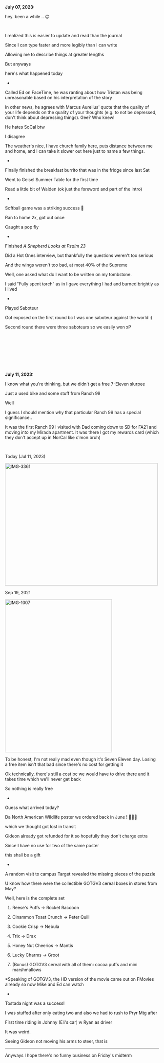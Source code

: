**July 07, 2023:** 

hey. been a while .. 🙃

&nbsp;

I realized this is easier to update and read than the journal

Since I can type faster and more legibly than I can write

Allowing me to describe things at greater lengths

But anyways

here's what happened today 

-

Called Ed on FaceTime, he was ranting about how Tristan was being unreasonable based on his interpretation of the story

In other news, he agrees with Marcus Aurelius' quote that the quality of your life depends on the quality of your thoughts
(e.g. to not be depressed, don't think about depressing things). Gee? Who knew!

He hates SoCal btw 

I disagree 

The weather's nice, I have church family here, puts distance between me and home, 
and I can take it slower out here just to name a few things.

-

Finally finished the breakfast burrito that was in the fridge since last Sat

Went to Geisel Summer Table for the first time 

Read a little bit of Walden (ok just the foreword and part of the intro)

-

Softball game was a striking success 🥎

Ran to home 2x, got out once 

Caught a pop fly

-

Finished _A Shepherd Looks at Psalm 23_

Did a Hot Ones interview, but thankfully the questions weren't too serious

And the wings weren't too bad, at most 40% of the Supreme

Well, one asked what do I want to be written on my tombstone. 

I said "Fully spent torch" as in I gave everything I had and burned brightly as I lived

-

Played Saboteur

Got exposed on the first round bc I was one saboteur against the world :(

Second round there were three saboteurs so we easily won xP

&nbsp; 

&nbsp;

&nbsp;

&nbsp;

**July 11, 2023:** 

I know what you're thinking, but we didn't get a free 7-Eleven slurpee

Just a used bike and some stuff from Ranch 99 

Well

I guess I should mention why that particular Ranch 99 has a special significance..

It was the first Ranch 99 I visited with Dad coming down to SD for FA21 and moving into my Mirada apartment. It was there I got my rewards card (which they don't accept up in NorCal like c'mon bruh)

&nbsp;

Today (Jul 11, 2023)

<a href="https://ibb.co/vXFrfsH"><img src="https://i.ibb.co/Sfj1HQP/IMG-3361.jpg" alt="IMG-3361" border="0" height="400" width="500"><a> 

Sep 19, 2021

<a href="https://ibb.co/xDhb9v0"><img src="https://i.ibb.co/s2j4xSG/IMG-1007.jpg" alt="IMG-1007" border="0" height="500" width="350"><a> 

To be honest, I'm not really mad even though it's Seven Eleven day. Losing a free item isn't that bad since there's no cost for getting it

Ok technically, there's still a cost bc we would have to drive there and it takes time which we'll never get back 

So nothing is really free

-

Guess what arrived today? 

Da North American Wildlife poster we ordered back in June ! 🌲🦌🦬 

which we thought got lost in transit

Gideon already got refunded for it so hopefully they don't charge extra

Since I have no use for two of the same poster

this shall be a gift

-

A random visit to campus Target revealed the missing pieces of the puzzle 

U know how there were the collectible GOTGV3 cereal boxes in stores from May?

Well, here is the complete set 

1. Reese's Puffs -> Rocket Raccoon

2. Cinammon Toast Crunch -> Peter Quill

3. Cookie Crisp -> Nebula

4. Trix -> Drax

5. Honey Nut Cheerios -> Mantis

6. Lucky Charms -> Groot

7. (Bonus) GOTGV3 cereal with all of them: cocoa puffs and mini marshmallows

*Speaking of GOTGV3, the HD version of the movie came out on FMovies already so now Mike and Ed can watch

- 

Tostada night was a success! 

I was stuffed after only eating two and also we had to rush to Pryr Mtg after 

First time riding in Johnny (Eli's car) w Ryan as driver

It was weird.

Seeing Gideon not moving his arms to steer, that is

---

Anyways I hope there's no funny business on Friday's midterm 

&nbsp; 

&nbsp;

&nbsp;

&nbsp;

